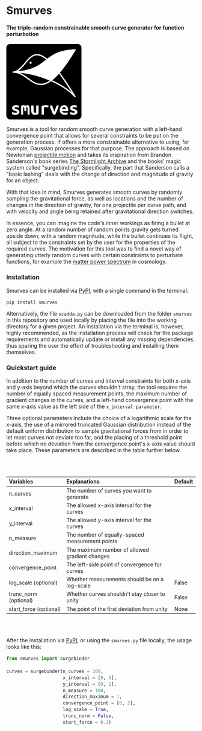 # Smurves

#### The triple-random constrainable smooth curve generator for function perturbation
<img src="/logo.png" alt="logo" width="200px"/>

Smurves is a tool for random smooth curve generation with a left-hand convergence point that allows for several constraints to be put on the generation process. If offers a more constrainable alternative to using, for example, Gaussian processes for that purpose. The approach is based on Newtonian [projectile motion](https://en.wikipedia.org/wiki/Projectile_motion) and takes its inspiration from Brandon Sanderson's book series [The Stormlight Archive](https://brandonsanderson.com/books/the-stormlight-archive/) and the books' magic system called "surgebinding". Specifically, the part that Sanderson calls a "basic lashing" deals with the change of direction and magnitude of gravity for an object.

With that idea in mind, Smurves generates smooth curves by randomly sampling the gravitational force, as well as locations and the number of changes in the direction of gravity, for one projectile per curve path, and with velocity and angle being retained after gravitational direction switches.

In essence, you can imagine the code's inner workings as firing a bullet at zero angle. At a random number of random points gravity gets turned upside down, with a random magnitude, while the bullet continues its flight, all subject to the constraints set by the user for the properties of the required curves. The motivation for this tool was to find a novel way of generating utterly random curves with certain constraints to perturbate functions, for example the [matter power spectrum](https://en.wikipedia.org/wiki/Matter_power_spectrum) in cosmology.

### Installation

Smurves can be installed via [PyPI](https://pypi.org), with a single command in the terminal:

```
pip install smurves
```

Alternatively, the file `scadda.py` can be downloaded from the folder `smurves` in this repository and used locally by placing the file into the working directory for a given project. An installation via the terminal is, however, highly recommended, as the installation process will check for the package requirements and automatically update or install any missing dependencies, thus sparing the user the effort of troubleshooting and installing them themselves.

### Quickstart guide

In addition to the number of curves and interval constraints for both x-axis and y-axis beyond which the curves shouldn't stray, the tool requires the number of equally spaced measurement points, the maximum number of gradient changes in the curves, and a left-hand convergence point with the same x-axis value as the left side of the `x_interval parameter`.

Three optional parameters include the choice of a logarithmic scale for the x-axis, the use of a mirrored truncated Gaussian distribution instead of the default uniform distribution to sample gravitational forces from in order to let most curves not deviate too far, and the placing of a threshold point before which no deviation from the convergence point's x-axis value should take place. These parameters are described in the table further below.

<br></br>

| Variables              | Explanations                                    | Default |
|:-----------------------|:------------------------------------------------|:--------|
| n_curves               | The number of curves you want to generate       |         |
| x_interval             | The allowed x-axis interval for the curves      |         |
| y_interval             | The allowed y-axis interval for the curves      |         |
| n_measure              | The number of equally-spaced measurement points |         |
| direction_maximum      | The maximum number of allowed gradient changes  |         |
| convergence_point      | The left-side point of convergence for curves   |         |
| log_scale (optional)   | Whether measurements should be on a log-scale   | False   |
| trunc_norm (optional)  | Whether curves shouldn't stay closer to unity   | False   |
| start_force (optional) | The point of the first deviation from unity     | None    |

<br></br>

After the installation via [PyPI](https://pypi.org), or using the `smurves.py` file locally, the usage looks like this:

```python
from smurves import surgebinder

curves = surgebinder(n_curves = 100,
                     x_interval = [0, 5],
                     y_interval = [0, 1],
                     n_measure = 100,
                     direction_maximum = 1,
                     convergence_point = [0, 2],
                     log_scale = True,
                     trunc_norm = False,
                     start_force = 0.1)
```

